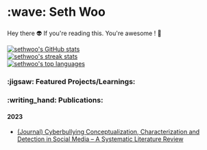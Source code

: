 <h1 align="left" id="sethwoo-title">:wave: Seth Woo</h1>
<h3 align="left"></h3>

Hey there 👽 If you're reading this. You're awesome ! 🖤

<a href="#sethwoo-title">
  <img src="https://github-readme-stats.vercel.app/api?username=woogamanga&theme=gotham&show_icons=true&hide_border=true&count_private=true" alt="sethwoo's GitHub stats"/>
</a>

<br>

<a href="#sethwoo-title">
  <img src="https://github-readme-streak-stats.herokuapp.com/?user=woogamanga&theme=gotham&hide_border=true" alt="sethwoo's streak stats"/>
</a>

<br>

<a href="#sethwoo-title">
  <img src="https://github-readme-stats.vercel.app/api/top-langs/?username=woogamanga&theme=gotham&show_icons=true&hide_border=true&layout=compact" alt="sethwoo's top languages"/>
</a>

<br>

<h3 align="left">:jigsaw: Featured Projects/Learnings: </h2>

<h3 align="left">:writing_hand: Publications: </h2>

<h4 align="left"> 2023 </h3>

- [(Journal) Cyberbullying Conceptualization, Characterization and Detection in Social Media – A Systematic Literature Review](https://journals.iium.edu.my/kict/index.php/IJPCC/article/view/374)
